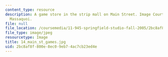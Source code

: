 ```yaml
---
content_type: resource
description: A game store in the strip mall on Main Street. Image Courtesy of Bill
  Massaquoi.
file: null
file_location: /coursemedia/11-945-springfield-studio-fall-2005/2bc8af8f800e8ec09eb74ac7cb23ed4e_14_main_st_games.jpg
file_type: image/jpeg
resourcetype: Image
title: 14_main_st_games.jpg
uid: 2bc8af8f-800e-8ec0-9eb7-4ac7cb23ed4e
---
```

